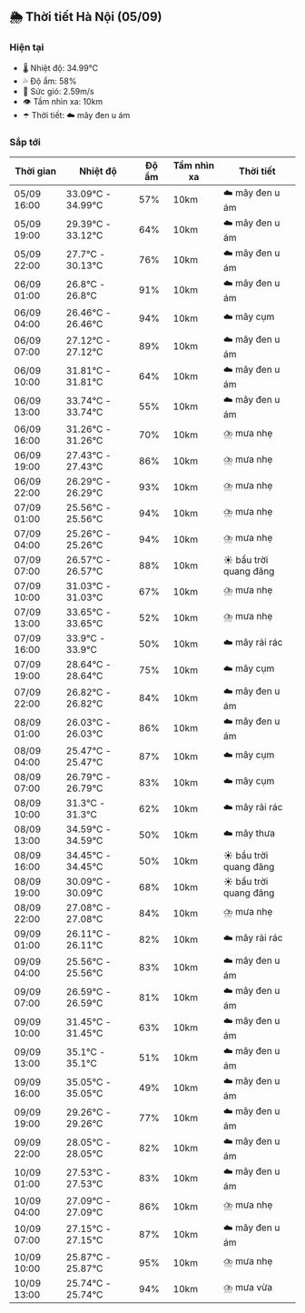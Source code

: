 ## 🌦️ Thời tiết Hà Nội (05/09)

### Hiện tại

- 🌡️ Nhiệt độ: 34.99℃
- 💦 Độ ẩm: 58%
- 💨 Sức gió: 2.59m/s
- 👁️ Tầm nhìn xa: 10km
- ☂️ Thời tiết: ☁️ mây đen u ám

### Sắp tới

| Thời gian | Nhiệt độ | Độ ẩm | Tầm nhìn xa | Thời tiết |
| --- | --- | --- | --- | --- |
| 05/09 16:00 | 33.09℃ - 34.99℃ | 57% | 10km | ☁️ mây đen u ám |
| 05/09 19:00 | 29.39℃ - 33.12℃ | 64% | 10km | ☁️ mây đen u ám |
| 05/09 22:00 | 27.7℃ - 30.13℃ | 76% | 10km | ☁️ mây đen u ám |
| 06/09 01:00 | 26.8℃ - 26.8℃ | 91% | 10km | ☁️ mây đen u ám |
| 06/09 04:00 | 26.46℃ - 26.46℃ | 94% | 10km | ☁️ mây cụm |
| 06/09 07:00 | 27.12℃ - 27.12℃ | 89% | 10km | ☁️ mây đen u ám |
| 06/09 10:00 | 31.81℃ - 31.81℃ | 64% | 10km | ☁️ mây đen u ám |
| 06/09 13:00 | 33.74℃ - 33.74℃ | 55% | 10km | ☁️ mây đen u ám |
| 06/09 16:00 | 31.26℃ - 31.26℃ | 70% | 10km | ⛈️ mưa nhẹ |
| 06/09 19:00 | 27.43℃ - 27.43℃ | 86% | 10km | ⛈️ mưa nhẹ |
| 06/09 22:00 | 26.29℃ - 26.29℃ | 93% | 10km | ⛈️ mưa nhẹ |
| 07/09 01:00 | 25.56℃ - 25.56℃ | 94% | 10km | ⛈️ mưa nhẹ |
| 07/09 04:00 | 25.26℃ - 25.26℃ | 94% | 10km | ⛈️ mưa nhẹ |
| 07/09 07:00 | 26.57℃ - 26.57℃ | 88% | 10km | ☀️ bầu trời quang đãng |
| 07/09 10:00 | 31.03℃ - 31.03℃ | 67% | 10km | ⛈️ mưa nhẹ |
| 07/09 13:00 | 33.65℃ - 33.65℃ | 52% | 10km | ⛈️ mưa nhẹ |
| 07/09 16:00 | 33.9℃ - 33.9℃ | 50% | 10km | ☁️ mây rải rác |
| 07/09 19:00 | 28.64℃ - 28.64℃ | 75% | 10km | ☁️ mây cụm |
| 07/09 22:00 | 26.82℃ - 26.82℃ | 84% | 10km | ☁️ mây đen u ám |
| 08/09 01:00 | 26.03℃ - 26.03℃ | 86% | 10km | ☁️ mây đen u ám |
| 08/09 04:00 | 25.47℃ - 25.47℃ | 87% | 10km | ☁️ mây cụm |
| 08/09 07:00 | 26.79℃ - 26.79℃ | 83% | 10km | ☁️ mây cụm |
| 08/09 10:00 | 31.3℃ - 31.3℃ | 62% | 10km | ☁️ mây rải rác |
| 08/09 13:00 | 34.59℃ - 34.59℃ | 50% | 10km | ☁️ mây thưa |
| 08/09 16:00 | 34.45℃ - 34.45℃ | 50% | 10km | ☀️ bầu trời quang đãng |
| 08/09 19:00 | 30.09℃ - 30.09℃ | 68% | 10km | ☀️ bầu trời quang đãng |
| 08/09 22:00 | 27.08℃ - 27.08℃ | 84% | 10km | ⛈️ mưa nhẹ |
| 09/09 01:00 | 26.11℃ - 26.11℃ | 82% | 10km | ☁️ mây rải rác |
| 09/09 04:00 | 25.56℃ - 25.56℃ | 83% | 10km | ☁️ mây đen u ám |
| 09/09 07:00 | 26.59℃ - 26.59℃ | 81% | 10km | ☁️ mây đen u ám |
| 09/09 10:00 | 31.45℃ - 31.45℃ | 63% | 10km | ☁️ mây đen u ám |
| 09/09 13:00 | 35.1℃ - 35.1℃ | 51% | 10km | ☁️ mây đen u ám |
| 09/09 16:00 | 35.05℃ - 35.05℃ | 49% | 10km | ☁️ mây đen u ám |
| 09/09 19:00 | 29.26℃ - 29.26℃ | 77% | 10km | ☁️ mây đen u ám |
| 09/09 22:00 | 28.05℃ - 28.05℃ | 82% | 10km | ☁️ mây đen u ám |
| 10/09 01:00 | 27.53℃ - 27.53℃ | 83% | 10km | ☁️ mây đen u ám |
| 10/09 04:00 | 27.09℃ - 27.09℃ | 86% | 10km | ⛈️ mưa nhẹ |
| 10/09 07:00 | 27.15℃ - 27.15℃ | 87% | 10km | ☁️ mây đen u ám |
| 10/09 10:00 | 25.87℃ - 25.87℃ | 95% | 10km | ⛈️ mưa nhẹ |
| 10/09 13:00 | 25.74℃ - 25.74℃ | 94% | 10km | ⛈️ mưa vừa |
